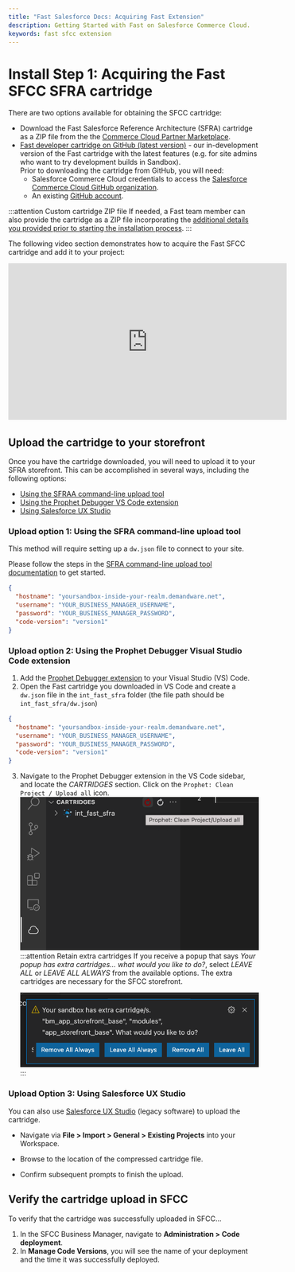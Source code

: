 ```yaml
---
title: "Fast Salesforce Docs: Acquiring Fast Extension"
description: Getting Started with Fast on Salesforce Commerce Cloud.
keywords: fast sfcc extension
---
```


# Install Step 1: Acquiring the Fast SFCC SFRA cartridge

There are two options available for obtaining the SFCC cartridge:

* Download the Fast Salesforce Reference Architecture (SFRA) cartridge as a ZIP file from the the [Commerce Cloud Partner Marketplace](https://www.salesforce.com/products/commerce-cloud/partner-marketplace/partners/fast-checkout/).
* [Fast developer cartridge on GitHub (latest version)](https://github.com/fast-af/sfcc-integration/) - our in-development version of the Fast cartridge with the latest features (e.g. for site admins who want to try development builds in Sandbox).\
Prior to downloading the cartridge from GitHub, you will need:
    * Salesforce Commerce Cloud credentials to access the [Salesforce Commerce Cloud GitHub organization](https://github.com/orgs/SalesforceCommerceCloud/sso/sign_up).
    * An existing [GitHub account](https://github.com/join).

:::attention Custom cartridge ZIP file
If needed, a Fast team member can also provide the cartridge as a ZIP file incorporating the [additional details you provided prior to starting the installation process](../pre-install/requirements.md).
:::

The following video section demonstrates how to acquire the Fast SFCC cartridge and add it to your project:

<iframe
width="560"
height="315"
src="https://www.youtube-nocookie.com/embed/MVnZudopLMI?start=0&end=178"
title="YouTube video player"
frameborder="0"
allow="accelerometer; autoplay; clipboard-write; encrypted-media; gyroscope; picture-in-picture"
allowfullscreen>
</iframe>

## Upload the cartridge to your storefront

Once you have the cartridge downloaded, you will need to upload it to your SFRA storefront. This can be accomplished in several ways, including the following options:

* [Using the SFRAA command-line upload tool](#upload-option-1-using-the-sfra-command-line-upload-tool)
* [Using the Prophet Debugger VS Code extension](#upload-option-2-using-the-prophet-debugger-visual-studio-code-extension)
* [Using Salesforce UX Studio](#upload-option-3-using-salesforce-ux-studio)

### Upload option 1: Using the SFRA command-line upload tool

This method will require setting up a `dw.json` file to connect to your site.

Please follow the steps in the [SFRA command-line upload tool documentation](https://documentation.b2c.commercecloud.salesforce.com/DOC1/topic/com.demandware.dochelp/content/b2c_commerce/topics/sfra/b2c_adding_custom_cartridges.html) to get started.

```json dw.json for SFRA command-line upload tool
{
  "hostname": "yoursandbox-inside-your-realm.demandware.net",
  "username": "YOUR_BUSINESS_MANAGER_USERNAME",
  "password": "YOUR_BUSINESS_MANAGER_PASSWORD",
  "code-version": "version1"
}
```

### Upload option 2: Using the Prophet Debugger Visual Studio Code extension

1. Add the [Prophet Debugger extension](https://marketplace.visualstudio.com/items?itemName=SqrTT.prophet) to your Visual Studio (VS) Code.
2. Open the Fast cartridge you downloaded in VS Code and create a `dw.json` file in the `int_fast_sfra` folder (the file path should be `int_fast_sfra/dw.json`)

```json dw.json for Prophet Debugger extension
{
  "hostname": "yoursandbox-inside-your-realm.demandware.net",
  "username": "YOUR_BUSINESS_MANAGER_USERNAME",
  "password": "YOUR_BUSINESS_MANAGER_PASSWORD",
  "code-version": "version1"
}
```

3. Navigate to the Prophet Debugger extension in the VS Code sidebar, and locate the _CARTRIDGES_ section. Click on the `Prophet: Clean Project / Upload all` icon.
   ![Prophet Upload Cartridges](./images/prophet_upload.png '#width=70%')
   :::attention Retain extra cartridges
   If you receive a popup that says _Your popup has extra cartridges... what would you like to do?_, select _LEAVE ALL_ or _LEAVE ALL ALWAYS_ from the available options. The extra cartridges are necessary for the SFCC storefront.

   ![Prophet Leave All Popup](./images/prophet_leave_all.png '#width=70%')
   :::

### Upload Option 3: Using Salesforce UX Studio

You can also use [Salesforce UX Studio](https://documentation.b2c.commercecloud.salesforce.com/DOC1/topic/com.demandware.dochelp/LegacyDevDoc/UploadCartridges.html) (legacy software) to upload the cartridge.

- Navigate via **File > Import > General > Existing Projects** into your Workspace.

- Browse to the location of the compressed cartridge file.

- Confirm subsequent prompts to finish the upload.

## Verify the cartridge upload in SFCC

To verify that the cartridge was successfully uploaded in SFCC...

1. In the SFCC Business Manager, navigate to **Administration > Code deployment**.
2. In **Manage Code Versions**, you will see the name of your deployment and the time it was successfully deployed.  
